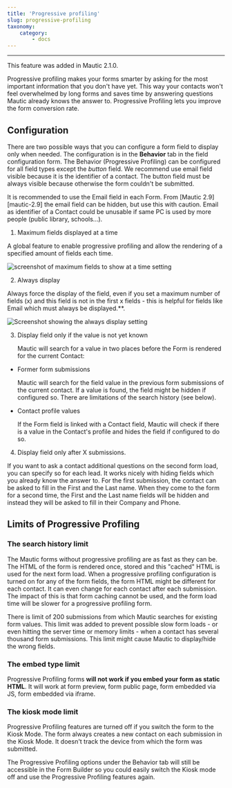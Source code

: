 ```yaml
---
title: 'Progressive profiling'
slug: progressive-profiling
taxonomy:
    category:
        - docs
---
```


---
This feature was added in Mautic 2.1.0.

Progressive profiling makes your forms smarter by asking for the most important information that you don't have yet. This way your contacts won't feel overwhelmed by long forms and saves time by answering questions Mautic already knows the answer to. Progressive Profiling lets you improve the form conversion rate.

## Configuration

There are two possible ways that you can configure a form field to display only when needed. The configuration is in the __Behavior__ tab in the field configuration form. The Behavior (Progressive Profiling) can be configured for all field types except the _button_ field. We recommend use  email field visible because it is the identifier of a contact. The button field must be always visible because otherwise the form couldn't be submitted.

It is recommended to use the Email field in each Form. From [Mautic 2.9][mautic-2.9] the email field can be hidden, but use this with caution. Email as identifier of a Contact could be unusable if same PC is used by more people (public library, schools...).

1. Maximum fields displayed at a time

A global feature to enable progressive profiling and allow the rendering of a specified amount of fields each time.

![screenshot of maximum fields to show at a time setting](https://user-images.githubusercontent.com/462477/80913098-3f71c500-8d42-11ea-919c-13763228bc1c.png)

2. Always display

Always force the display of the field, even if you set a maximum number of fields (x) and this field is not in the first x fields - this is helpful for fields like Email which must always be displayed.**. 

![Screenshot showing the always display setting](https://user-images.githubusercontent.com/462477/80913150-b6a75900-8d42-11ea-944d-7552882b215f.png)

3. Display field only if the value is not yet known

	Mautic will search for a value in two places before the Form is rendered for the current Contact:

* Former form submissions
  
  Mautic will search for the field value in the previous form submissions of the current contact. If a value is found, the field might be hidden if configured so. There are limitations of the search history (see below).   

* Contact profile values
  
   If the Form field is linked with a Contact field, Mautic will check if there is a value in the Contact's profile and hides the field if configured to do so.

4. Display field only after X submissions.

If you want to ask a contact additional questions on the second form load, you can specify so for each lead. It works nicely with hiding fields which you already know the answer to. For the first submission, the contact can be asked to fill in the First and the Last name. When they come to the form for a second time, the First and the Last name fields will be hidden and instead they will be asked to fill in their Company and Phone.

## Limits of Progressive Profiling

### The search history limit

The Mautic forms without progressive profiling are as fast as they can be. The HTML of the form is rendered once, stored and this "cached" HTML is used for the next form load. When a progressive profiling configuration is turned on for any of the form fields, the form HTML might be different for each contact. It can even change for each contact after each submission. The impact of this is that form caching cannot be used, and the form load time will be slower for a progressive profiling form.

There is limit of 200 submissions from which Mautic searches for existing form values. This limit was added to prevent possible slow form loads - or even hitting the server time or memory limits - when a contact has several thousand form submissions. This limit might cause Mautic to display/hide the wrong fields.

### The embed type limit

Progressive Profiling forms **will not work if you embed your form as static HTML**. It will work at form preview, form public page, form embedded via JS, form embedded via iframe.

### The kiosk mode limit

Progressive Profiling features are turned off if you switch the form to the Kiosk Mode. The form always creates a new contact on each submission in the Kiosk Mode. It doesn't track the device from which the form was submitted.

The Progressive Profiling options under the Behavior tab will still be accessible in the Form Builder so you could easily switch the Kiosk mode off and use the Progressive Profiling features again.
